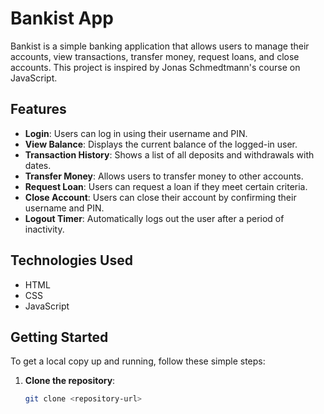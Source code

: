 # Bankist App

Bankist is a simple banking application that allows users to manage their accounts, view transactions, transfer money, request loans, and close accounts. This project is inspired by Jonas Schmedtmann's course on JavaScript.

## Features

- **Login**: Users can log in using their username and PIN.
- **View Balance**: Displays the current balance of the logged-in user.
- **Transaction History**: Shows a list of all deposits and withdrawals with dates.
- **Transfer Money**: Allows users to transfer money to other accounts.
- **Request Loan**: Users can request a loan if they meet certain criteria.
- **Close Account**: Users can close their account by confirming their username and PIN.
- **Logout Timer**: Automatically logs out the user after a period of inactivity.

## Technologies Used

- HTML
- CSS
- JavaScript

## Getting Started

To get a local copy up and running, follow these simple steps:

1. **Clone the repository**:
   ```bash
   git clone <repository-url>
   ```
